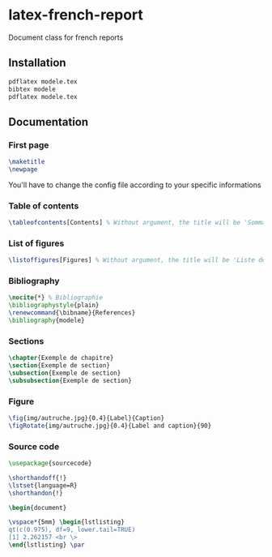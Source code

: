 
# latex-french-report

Document class for french reports

## Installation

```bash
pdflatex modele.tex
bibtex modele
pdflatex modele.tex
```


## Documentation


### First page
```latex
\maketitle
\newpage
```

You'll have to change the config file according to your specific informations

### Table of contents
```latex
\tableofcontents[Contents] % Without argument, the title will be 'Sommaire'
```

### List of figures
```latex
\listoffigures[Figures] % Without argument, the title will be 'Liste des figures'
```

### Bibliography
```latex
\nocite{*} % Bibliographie
\bibliographystyle{plain}
\renewcommand{\bibname}{References}
\bibliography{modele}
```

### Sections
```latex
\chapter{Exemple de chapitre}
\section{Exemple de section}
\subsection{Exemple de section}
\subsubsection{Exemple de section}
```

### Figure
```latex
\fig{img/autruche.jpg}{0.4}{Label}{Caption}
\figRotate{img/autruche.jpg}{0.4}{Label and caption}{90}
```

### Source code
```latex
\usepackage{sourcecode}

\shorthandoff{!}
\lstset{language=R}
\shorthandon{!}

\begin{document}

\vspace*{5mm} \begin{lstlisting}
qt(c(0.975), df=9, lower.tail=TRUE)
[1] 2.262157 <br \>
\end{lstlisting} \par
```
